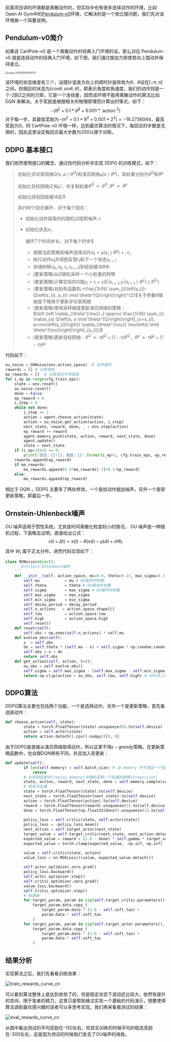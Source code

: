 前面项目讲的环境都是离散动作的，但实际中也有很多连续动作的环境，比如Open AI Gym中的[Pendulum-v0](https://github.com/openai/gym/wiki/Pendulum-v0)环境，它解决的是一个倒立摆问题，我们先对该环境做一个简要说明。

## Pendulum-v0简介

如果说 CartPole-v0 是一个离散动作的经典入门环境的话，那么对应 Pendulum-v0 就是连续动作的经典入门环境，如下图，我们通过施加力矩使其向上摆动并保持直立。

<img src="../../easy_rl_book/res/ch12/assets/pendulum_1.png" alt="image-20210915161550713" style="zoom:50%;" />

该环境的状态维度有三个，设摆针竖直方向上的顺时针旋转角为$\theta$，$\theta$设在$[-\pi,\pi]$之间，则相应的状态为$[cos\theta,sin\theta,\dot{\theta}]$，即表示角度和角速度，我们的动作则是一个-2到2之间的力矩，它是一个连续量，因而该环境不能用离散动作的算法比如 DQN 来解决。关于奖励是根据相关的物理原理而计算出的等式，如下：
$$
-\left(\theta^{2}+0.1 * \hat{\theta}^{2}+0.001 * \text { action }^{2}\right)
$$
对于每一步，其最低奖励为$-\left(\pi^{2}+0.1 * 8^{2}+0.001 *  2^{2}\right)= -16.2736044$，最高奖励为0。同 CartPole-v0 环境一样，达到最优算法的情况下，每回合的步数是无限的，因此这里设定每回合最大步数为200以便于训练。

##  DDPG 基本接口

我们依然使用接口的概念，通过伪代码分析并实现 DDPG 的训练模式，如下：

> 初始化评论家网络$Q\left(s, a \mid \theta^{Q}\right)$和演员网络$\mu\left(s \mid \theta^{\mu}\right)$，其权重分别为$\theta^{Q}$和$\theta^{\mu}$
>
> 初始化目标网络$Q'$和$\mu'$，并复制权重$\theta^{Q^{\prime}} \leftarrow \theta^{Q}, \theta^{\mu^{\prime}} \leftarrow \theta^{\mu}$
>
> 初始化经验回放缓冲区$R$
>
> 执行$M$个回合循环，对于每个回合：
>
> * 初始化动作探索的的随机过程即噪声$\mathcal{N}$
>
> * 初始化状态$s_1$
>
>   循环$T$个时间步长，对于每个时步$
>
>   * 根据当前策略和噪声选择动作$a_{t}=\mu\left(s_{t} \mid \theta^{\mu}\right)+\mathcal{N}_{t}$
>   * 执行动作$a_t$并得到反馈$r_t$和下一个状态$s_{t+1}$
>   * 存储转移$\left(s_{t}, a_{t}, r_{t}, s_{t+1}\right)$到经验缓冲$R$中
>   * (更新策略)从$D$随机采样一个小批量的转移
>   * (更新策略)计算实际的Q值$y_{i}=r_{i}+\gamma Q^{\prime}\left(s_{i+1}, \mu^{\prime}\left(s_{i+1} \mid \theta^{\mu^{\prime}}\right) \mid \theta^{Q^{\prime}}\right)$
>   * (更新策略)对损失函数$L=\frac{1}{N} \sum_{i}\left(y_{i}-Q\left(s_{i}, a_{i} \mid \theta^{Q}\right)\right)^{2}$关于参数$\theta$做梯度下降用于更新评论家网络
>   * (更新策略)使用采样梯度更新演员网络的策略：$\left.\left.\nabla_{\theta^{\mu}} J \approx \frac{1}{N} \sum_{i} \nabla_{a} Q\left(s, a \mid \theta^{Q}\right)\right|_{s=s_{i}, a=\mu\left(s_{i}\right)} \nabla_{\theta^{\mu}} \mu\left(s \mid \theta^{\mu}\right)\right|_{s_{i}}$
>   * (更新策略)更新目标网络：$\theta^{Q^{\prime}} \leftarrow \tau \theta^{Q}+(1-\tau) \theta^{Q^{\prime}}$，$\theta^{\mu^{\prime}} \leftarrow \tau \theta^{\mu}+(1-\tau) \theta^{\mu^{\prime}}$

代码如下：

```python
ou_noise = OUNoise(env.action_space)  # 动作噪声
rewards = [] # 记录奖励
ma_rewards = []  # 记录滑动平均奖励
for i_ep in range(cfg.train_eps):
    state = env.reset()
    ou_noise.reset()
    done = False
    ep_reward = 0
    i_step = 0
    while not done:
        i_step += 1
        action = agent.choose_action(state)
        action = ou_noise.get_action(action, i_step) 
        next_state, reward, done, _ = env.step(action)
        ep_reward += reward
        agent.memory.push(state, action, reward, next_state, done)
        agent.update()
        state = next_state
    if (i_ep+1)%10 == 0:
        print('回合：{}/{}，奖励：{}'.format(i_ep+1, cfg.train_eps, ep_reward))
    rewards.append(ep_reward)
    if ma_rewards:
        ma_rewards.append(0.9*ma_rewards[-1]+0.1*ep_reward)
    else:
        ma_rewards.append(ep_reward)
```

相比于 DQN ，DDPG 主要多了两处修改，一个是给动作施加噪声，另外一个是软更新策略，即最后一步。

## Ornstein-Uhlenbeck噪声

 OU 噪声适用于惯性系统，尤其是时间离散化粒度较小的情况。 OU 噪声是一种随机过程，下面略去证明，直接给出公式：
$$
x(t+\Delta t)=x(t)-\theta(x(t)-\mu) \Delta t+\sigma W_t
$$
其中 $W_t$ 属于正太分布，进而代码实现如下：

```python
class OUNoise(object):
    '''Ornstein–Uhlenbeck噪声
    '''
    def __init__(self, action_space, mu=0.0, theta=0.15, max_sigma=0.3, min_sigma=0.3, decay_period=100000):
        self.mu           = mu # OU噪声的参数
        self.theta        = theta # OU噪声的参数
        self.sigma        = max_sigma # OU噪声的参数
        self.max_sigma    = max_sigma
        self.min_sigma    = min_sigma
        self.decay_period = decay_period
        self.n_actions   = action_space.shape[0]
        self.low          = action_space.low
        self.high         = action_space.high
        self.reset()
    def reset(self):
        self.obs = np.ones(self.n_actions) * self.mu
    def evolve_obs(self):
        x  = self.obs
        dx = self.theta * (self.mu - x) + self.sigma * np.random.randn(self.n_actions)
        self.obs = x + dx
        return self.obs
    def get_action(self, action, t=0):
        ou_obs = self.evolve_obs()
        self.sigma = self.max_sigma - (self.max_sigma - self.min_sigma) * min(1.0, t / self.decay_period) # sigma会逐渐衰减
        return np.clip(action + ou_obs, self.low, self.high) # 动作加上噪声后进行剪切
```

## DDPG算法

DDPG算法主要也包括两个功能，一个是选择动作，另外一个是更新策略，首先看选择动作：

```python
def choose_action(self, state):
        state = torch.FloatTensor(state).unsqueeze(0).to(self.device)
        action = self.actor(state)
        return action.detach().cpu().numpy()[0, 0]
```

由于DDPG是直接从演员网络取得动作，所以这里不用$\epsilon-greedy$策略。在更新策略函数中，也会跟DQN稍有不同，并且加入软更新：

```python
def update(self):
        if len(self.memory) < self.batch_size: # 当 memory 中不满足一个批量时，不更新策略
            return
        # 从经验回放中(replay memory)中随机采样一个批量的转移(transition)
        state, action, reward, next_state, done = self.memory.sample(self.batch_size)
        # 转变为张量
        state = torch.FloatTensor(state).to(self.device)
        next_state = torch.FloatTensor(next_state).to(self.device)
        action = torch.FloatTensor(action).to(self.device)
        reward = torch.FloatTensor(reward).unsqueeze(1).to(self.device)
        done = torch.FloatTensor(np.float32(done)).unsqueeze(1).to(self.device)
       
        policy_loss = self.critic(state, self.actor(state))
        policy_loss = -policy_loss.mean()
        next_action = self.target_actor(next_state)
        target_value = self.target_critic(next_state, next_action.detach())
        expected_value = reward + (1.0 - done) * self.gamma * target_value
        expected_value = torch.clamp(expected_value, -np.inf, np.inf)

        value = self.critic(state, action)
        value_loss = nn.MSELoss()(value, expected_value.detach())
        
        self.actor_optimizer.zero_grad()
        policy_loss.backward()
        self.actor_optimizer.step()
        self.critic_optimizer.zero_grad()
        value_loss.backward()
        self.critic_optimizer.step()
        # 软更新
        for target_param, param in zip(self.target_critic.parameters(), self.critic.parameters()):
            target_param.data.copy_(
                target_param.data * (1.0 - self.soft_tau) +
                param.data * self.soft_tau
            )
        for target_param, param in zip(self.target_actor.parameters(), self.actor.parameters()):
            target_param.data.copy_(
                target_param.data * (1.0 - self.soft_tau) +
                param.data * self.soft_tau
            )
```

## 结果分析

实现算法之后，我们先看看训练效果：

![train_rewards_curve_cn](../../easy_rl_book/res/ch12/assets/train_rewards_curve_cn-1760758.png)

可以看到算法整体上是达到收敛了的，但是稳定状态下波动还比较大，依然有提升的空间，限于笔者的精力，这里只是帮助赌注实现一个基础的代码演示，想要使得算法调到最优感兴趣的读者可以多思考实现。我们再来看看测试的结果：

![eval_rewards_curve_cn](../../easy_rl_book/res/ch12/assets/eval_rewards_curve_cn-1760950.png)

从图中看出测试的平均奖励在-150左右，但其实训练的时候平均的稳态奖励在-300左右，这是因为测试的时候我们舍去了OU噪声的缘故。